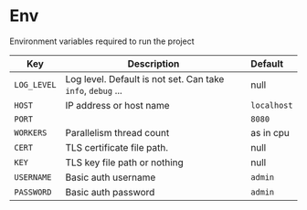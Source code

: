 # Env

Environment variables required to run the project

| Key         | Description                                                 | Default     |
|-------------|-------------------------------------------------------------|:------------|
| `LOG_LEVEL` | Log level. Default is not set. Can take `info`, `debug` ... | null        |
| `HOST`      | IP address or host name                                     | `localhost` |
| `PORT`      |                                                             | `8080`      |
| `WORKERS`   | Parallelism thread count                                    | as in cpu   |
| `CERT`      | TLS certificate file path.                                  | null        |
| `KEY`       | TLS key file path or nothing                                | null        |
| `USERNAME`  | Basic auth username                                         | `admin`     |
| `PASSWORD`  | Basic auth password                                         | `admin`     |
